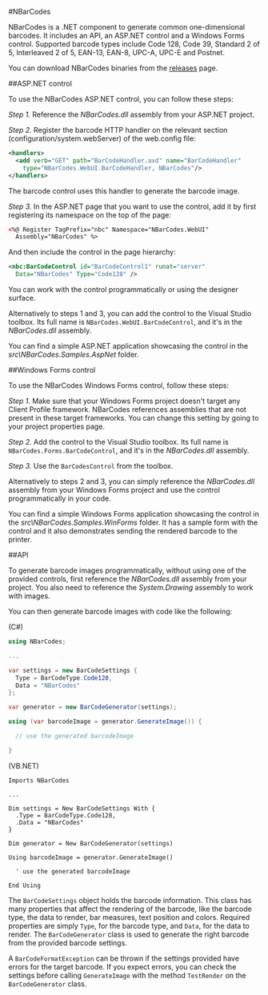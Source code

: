 #NBarCodes

NBarCodes is a .NET component to generate common one-dimensional barcodes. It includes an API, an ASP.NET control and a Windows Forms control. Supported barcode types include Code 128, Code 39, Standard 2 of 5, Interleaved 2 of 5, EAN-13, EAN-8, UPC-A, UPC-E and Postnet.

You can download NBarCodes binaries from the [releases](https://github.com/jordao76/nbarcodes/releases) page.

##ASP.NET control

To use the NBarCodes ASP.NET control, you can follow these steps:

*Step 1.* Reference the *NBarCodes.dll* assembly from your ASP.NET project.

*Step 2.* Register the barcode HTTP handler on the relevant section (configuration/system.webServer) of the web.config file:

```xml
<handlers>
  <add verb="GET" path="BarCodeHandler.axd" name="BarCodeHandler"
    type="NBarCodes.WebUI.BarCodeHandler, NBarCodes"/>
</handlers>
```

The barcode control uses this handler to generate the barcode image.

*Step 3.* In the ASP.NET page that you want to use the control, add it by first registering its namespace on the top of the page:

```xml
<%@ Register TagPrefix="nbc" Namespace="NBarCodes.WebUI"
  Assembly="NBarCodes" %>
```

And then include the control in the page hierarchy:

```xml
<nbc:BarCodeControl id="BarCodeControl1" runat="server"
  Data="NBarCodes" Type="Code128" />
```

You can work with the control programmatically or using the designer surface.

Alternatively to steps 1 and 3, you can add the control to the Visual Studio toolbox. Its full name is `NBarCodes.WebUI.BarCodeControl`, and it's in the *NBarCodes.dll* assembly.

You can find a simple ASP.NET application showcasing the control in the *src\NBarCodes.Samples.AspNet* folder.

##Windows Forms control

To use the NBarCodes Windows Forms control, follow these steps:

*Step 1.* Make sure that your Windows Forms project doesn't target any Client Profile framework. NBarCodes references assemblies that are not present in these target frameworks. You can change this setting by going to your project properties page.

*Step 2.* Add the control to the Visual Studio toolbox. Its full name is `NBarCodes.Forms.BarCodeControl`, and it's in the *NBarCodes.dll* assembly.

*Step 3.* Use the `BarCodesControl` from the toolbox.

Alternatively to steps 2 and 3, you can simply reference the *NBarCodes.dll* assembly from your Windows Forms project and use the control programmatically in your code.

You can find a simple Windows Forms application showcasing the control in the *src\NBarCodes.Samples.WinForms* folder. It has a sample form with the control and it also demonstrates sending the rendered barcode to the printer.

##API

To generate barcode images programmatically, without using one of the provided controls, first reference the *NBarCodes.dll* assembly from your project. You also need to reference the *System.Drawing* assembly to work with images.

You can then generate barcode images with code like the following:

(C#)

```csharp
using NBarCodes;

...

var settings = new BarCodeSettings { 
  Type = BarCodeType.Code128, 
  Data = "NBarCodes" 
};

var generator = new BarCodeGenerator(settings);

using (var barcodeImage = generator.GenerateImage()) {

  // use the generated barcodeImage

}
```

(VB.NET)

```vbnet
Imports NBarCodes

...

Dim settings = New BarCodeSettings With {
  .Type = BarCodeType.Code128,
  .Data = "NBarCodes"
}

Dim generator = New BarCodeGenerator(settings)

Using barcodeImage = generator.GenerateImage()

  ' use the generated barcodeImage

End Using
```

The `BarCodeSettings` object holds the barcode information. This class has many properties that affect the rendering of the barcode, like the barcode type, the data to render, bar measures, text position and colors. Required properties are simply `Type`, for the barcode type, and `Data`, for the data to render. The `BarCodeGenerator` class is used to generate the right barcode from the provided barcode settings.

A `BarCodeFormatException` can be thrown if the settings provided have errors for the target barcode. If you expect errors, you can check the settings before calling `GenerateImage` with the method `TestRender` on the `BarCodeGenerator` class.
